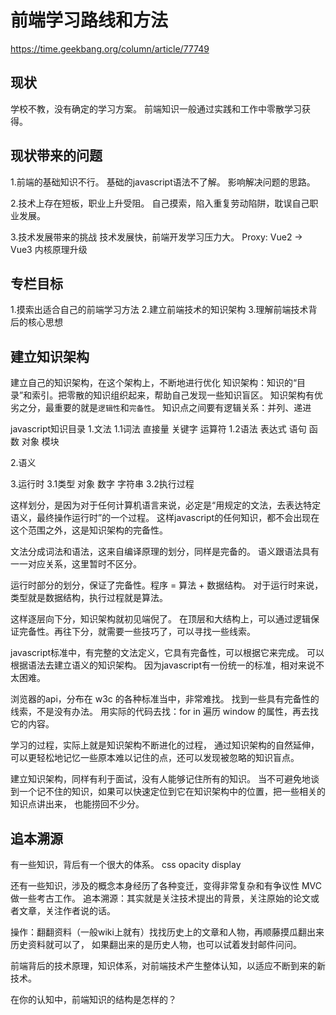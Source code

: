 # 前端学习路线和方法

<https://time.geekbang.org/column/article/77749>

## 现状

学校不教，没有确定的学习方案。
前端知识一般通过实践和工作中零散学习获得。

## 现状带来的问题

1.前端的基础知识不行。
基础的javascript语法不了解。
影响解决问题的思路。

2.技术上存在短板，职业上升受阻。
自己摸索，陷入重复劳动陷阱，耽误自己职业发展。

3.技术发展带来的挑战
技术发展快，前端开发学习压力大。
Proxy: Vue2 -> Vue3 内核原理升级

## 专栏目标

1.摸索出适合自己的前端学习方法
2.建立前端技术的知识架构
3.理解前端技术背后的核心思想

## 建立知识架构

建立自己的知识架构，在这个架构上，不断地进行优化
知识架构：知识的“目录”和索引。把零散的知识组织起来，帮助自己发现一些知识盲区。
知识架构有优劣之分，最重要的就是`逻辑性`和`完备性`。
知识点之间要有逻辑关系：并列、递进

javascript知识目录
1.文法
1.1词法
  直接量
  关键字
  运算符
1.2语法
  表达式
  语句
  函数
  对象
  模块

2.语义

3.运行时
3.1类型
  对象
  数字
  字符串
3.2执行过程

这样划分，是因为对于任何计算机语言来说，必定是“用规定的文法，去表达特定语义，最终操作运行时”的一个过程。
这样javascript的任何知识，都不会出现在这个范围之外，这是知识架构的完备性。

文法分成词法和语法，这来自编译原理的划分，同样是完备的。
语义跟语法具有一一对应关系，这里暂时不区分。

运行时部分的划分，保证了完备性。程序 = 算法 + 数据结构。
对于运行时来说，类型就是数据结构，执行过程就是算法。

这样逐层向下分，知识架构就初见端倪了。
在顶层和大结构上，可以通过逻辑保证完备性。再往下分，就需要一些技巧了，可以寻找一些线索。

javascript标准中，有完整的文法定义，它具有完备性，可以根据它来完成。
可以根据语法去建立语义的知识架构。
因为javascript有一份统一的标准，相对来说不太困难。

浏览器的api，分布在 w3c 的各种标准当中，非常难找。
找到一些具有完备性的线索，不是没有办法。
用实际的代码去找：for in 遍历 window 的属性，再去找它的内容。

学习的过程，实际上就是知识架构不断进化的过程，
通过知识架构的自然延伸，可以更轻松地记忆一些原本难以记住的点，还可以发现被忽略的知识盲点。

建立知识架构，同样有利于面试，没有人能够记住所有的知识。
当不可避免地谈到一个记不住的知识，如果可以快速定位到它在知识架构中的位置，把一些相关的知识点讲出来，
也能捞回不少分。

## 追本溯源

有一些知识，背后有一个很大的体系。
css
opacity
display

还有一些知识，涉及的概念本身经历了各种变迁，变得非常复杂和有争议性
MVC
做一些考古工作。
追本溯源：其实就是关注技术提出的背景，关注原始的论文或者文章，关注作者说的话。

操作：翻翻资料（一般wiki上就有）找找历史上的文章和人物，再顺藤摸瓜翻出来历史资料就可以了，
如果翻出来的是历史人物，也可以试着发封邮件问问。

前端背后的技术原理，知识体系，对前端技术产生整体认知，以适应不断到来的新技术。

在你的认知中，前端知识的结构是怎样的？
